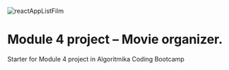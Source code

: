 ![reactAppListFilm](https://user-images.githubusercontent.com/91624026/163627638-20a2c9e5-b090-4a5a-9204-e10c936d0ec7.png)
# Module 4 project – Movie organizer.

Starter for Module 4 project in Algoritmika Coding Bootcamp

